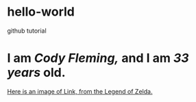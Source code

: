 # hello-world
github tutorial
# I am *Cody Fleming,* and I am *33 years* old. 
[Here is an image of Link, from the Legend of Zelda.](https://static.wikia.nocookie.net/zelda_gamepedia_en/images/2/29/OoT_Link_Artwork.png/revision/latest?cb=20120304192937)
